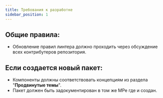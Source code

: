 ```yaml
---
title: Требования к разработке
sidebar_position: 1
---
```


## Общие правила:
* Обновление правил линтера должно проходить через обсуждение всех контрибутеров репозитория.

## Если создается новый пакет:
* Компоненты должны соответствовать концепциям из раздела "**Продвинутые темы**".
* Пакет должен быть задокументирован в том же МРе где и создан.
